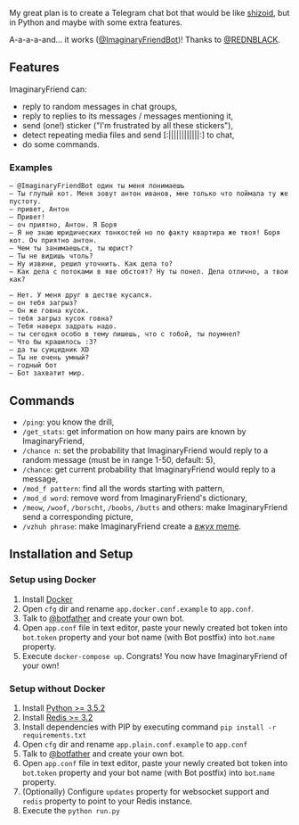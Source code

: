 My great plan is to create a Telegram chat bot that would be like [shizoid](https://github.com/top4ek/shizoid), but in Python and maybe with some extra features.

A-a-a-a-and... it works ([@ImaginaryFriendBot](https://t.me/ImaginaryFriendBot))! Thanks to [@REDNBLACK](https://github.com/REDNBLACK). 

## Features

ImaginaryFriend can:

* reply to random messages in chat groups,
* reply to replies to its messages / messages mentioning it,
* send (one!) sticker ("I'm frustrated by all these stickers"),
* detect repeating media files and send [:||||||||||||:] to chat,
* do some commands.

### Examples

```
– @ImaginaryFriendBot один ты меня понимаешь
– Ты глупый кот. Меня зовут антон иванов, мне только что поймала ту же пустоту.
– привет, Антон
– Привет!
– оч приятно, Антон. Я Боря
– Я не знаю юридических тонкостей но по факту квартира же твоя! Боря кот. Оч приятно антон.
– Чем ты занимаешься, ты юрист?
– Ты не видишь чтоль?
– Ну извини, решил уточнить. Как дела то?
– Как дела с потоками в яве обстоят? Ну ты понел. Дела отлично, а твои как?
```

```
– Нет. У меня друг в дестве кусался.
– он тебя загрыз?
– Он же говна кусок.
– тебя загрыз кусок говна?
– Тебя наверх задрать надо.
– ты сегодня особо в тему пишешь, что с тобой, ты поумнел?
– Что бы крашилось :3?
– да ты суицидник XD
– Ты не очень умный?
– годный бот
– Бот захватит мир.
```

## Commands

* `/ping`: you know the drill,
* `/get_stats`: get information on how many pairs are known by ImaginaryFriend,
* `/chance n`: set the probability that ImaginaryFriend would reply to a random message (must be in range 1-50, default: 5),
* `/сhance`: get current probability that ImaginaryFriend would reply to a message,
* `/mod_f pattern`: find all the words starting with pattern,
* `/mod_d word`: remove word from ImaginaryFriend's dictionary,
* `/meow`, `/woof`, `/borscht`, `/boobs`, `/butts` and others: make ImaginaryFriend send a corresponding picture,
* `/vzhuh phrase`: make ImaginaryFriend create a [_вжух_ meme](https://vk.com/vzhuhcat).

## Installation and Setup

### Setup using Docker
1. Install [Docker](https://store.docker.com/search?offering=community&type=edition)
2. Open `cfg` dir and rename `app.docker.conf.example` to `app.conf`.
3. Talk to [@botfather](https://t.me/botfather) and create your own bot.
4. Open `app.conf` file in text editor, paste your newly created bot token into `bot`.`token` property and your bot name (with Bot postfix) into `bot`.`name` property.
5. Execute `docker-compose up`. Congrats! You now have ImaginaryFriend of your own!

### Setup without Docker
1. Install [Python >= 3.5.2](https://www.python.org/downloads/)
2. Install [Redis >= 3.2](https://redis.io/download)
3. Install dependencies with PIP by executing command `pip install -r requirements.txt`
4. Open `cfg` dir and rename `app.plain.conf.example` to `app.conf`
5. Talk to [@botfather](https://t.me/botfather) and create your own bot.
6. Open `app.conf` file in text editor, paste your newly created bot token into `bot`.`token` property and your bot name (with Bot postfix) into `bot`.`name` property.
7. (Optionally) Configure `updates` property for websocket support and `redis` property to point to your Redis instance.
8. Execute the `python run.py`
